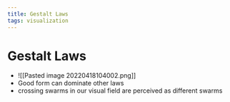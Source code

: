 ```yaml
---
title: Gestalt Laws
tags: visualization
---
```


# Gestalt Laws
- ![[Pasted image 20220418104002.png]]
- Good form can dominate other laws
- crossing swarms in our visual field are perceived as different swarms



































